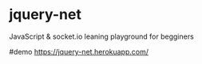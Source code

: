 # jquery-net
JavaScript & socket.io
leaning playground for begginers

#demo
https://jquery-net.herokuapp.com/

